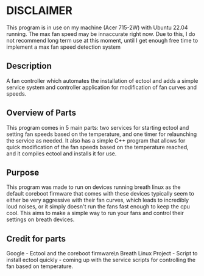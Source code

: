 # DISCLAIMER
This program is in use on my machine (Acer 715-2W) with Ubuntu 22.04 running. The max fan speed may be innaccurate right now. Due to this, I do not recommend long term use at this moment, until I get enough free time to implement a max fan speed detection system

## Description
A fan controller which automates the installation of ectool and adds a simple service system and controller application for modification of fan curves and speeds.

## Overview of Parts
This program comes in 5 main parts: two services for starting ectool and setting fan speeds based on the temperature, and one timer for relaunching the service as needed. It also has a simple C++ program that allows for quick modification of the fan speeds based on the temperature reached, and it compiles ectool and installs it for use.

## Purpose
This program was made to run on devices running breath linux as the default coreboot firmware that comes with these devices typically seem to either be very aggressive with their fan curves, which leads to incredibly loud noises, or it simply doesn't run the fans fast enough to keep the cpu cool. This aims to make a simple way to run your fans and control their settings on breath devices. 

## Credit for parts
Google - Ectool and the coreboot firmware\n
Breath Linux Project - Script to install ectool quickly
<adding once I find the user again> - coming up with the service scripts for controlling the fan based on temperature.
